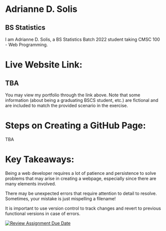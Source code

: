 # Adrianne D. Solis
## BS Statistics 
I am Adrianne D. Solis, a BS Statistics Batch 2022 student taking CMSC 100 - Web Programming.

# Live Website Link:
## TBA
You may view my portfolio through the link above. Note that some information (about being a graduating BSCS student, etc.) are fictional and are included to match the provided scenario in the exercise.

# Steps on Creating a GitHub Page:
TBA

# Key Takeaways:
Being a web developer requires a lot of patience and persistence to
solve problems that may arise in creating a webpage, especially since
there are many elements involved. 

There may be unexpected errors that require attention to detail to resolve. Sometimes, your mistake is just mispelling a filename!

It is important to use version control to track changes and revert to previous functional versions in case of errors.

[![Review Assignment Due Date](https://classroom.github.com/assets/deadline-readme-button-22041afd0340ce965d47ae6ef1cefeee28c7c493a6346c4f15d667ab976d596c.svg)](https://classroom.github.com/a/khVSkjrs)
